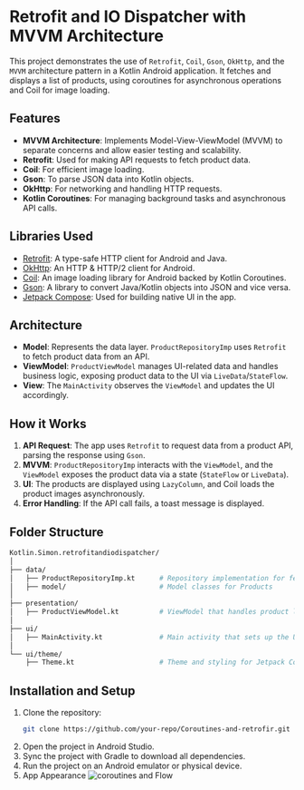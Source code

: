 # Retrofit and IO Dispatcher with MVVM Architecture

This project demonstrates the use of `Retrofit`, `Coil`, `Gson`, `OkHttp`, and the `MVVM` architecture pattern in a Kotlin Android application. It fetches and displays a list of products, using coroutines for asynchronous operations and Coil for image loading.

## Features
- **MVVM Architecture**: Implements Model-View-ViewModel (MVVM) to separate concerns and allow easier testing and scalability.
- **Retrofit**: Used for making API requests to fetch product data.
- **Coil**: For efficient image loading.
- **Gson**: To parse JSON data into Kotlin objects.
- **OkHttp**: For networking and handling HTTP requests.
- **Kotlin Coroutines**: For managing background tasks and asynchronous API calls.

## Libraries Used
- [Retrofit](https://square.github.io/retrofit/): A type-safe HTTP client for Android and Java.
- [OkHttp](https://square.github.io/okhttp/): An HTTP & HTTP/2 client for Android.
- [Coil](https://coil-kt.github.io/coil/): An image loading library for Android backed by Kotlin Coroutines.
- [Gson](https://github.com/google/gson): A library to convert Java/Kotlin objects into JSON and vice versa.
- [Jetpack Compose](https://developer.android.com/jetpack/compose): Used for building native UI in the app.

## Architecture
- **Model**: Represents the data layer. `ProductRepositoryImp` uses `Retrofit` to fetch product data from an API.
- **ViewModel**: `ProductViewModel` manages UI-related data and handles business logic, exposing product data to the UI via `LiveData`/`StateFlow`.
- **View**: The `MainActivity` observes the `ViewModel` and updates the UI accordingly.

## How it Works
1. **API Request**: The app uses `Retrofit` to request data from a product API, parsing the response using `Gson`.
2. **MVVM**: `ProductRepositoryImp` interacts with the `ViewModel`, and the `ViewModel` exposes the product data via a state (`StateFlow` or `LiveData`).
3. **UI**: The products are displayed using `LazyColumn`, and Coil loads the product images asynchronously.
4. **Error Handling**: If the API call fails, a toast message is displayed.

## Folder Structure
```bash
Kotlin.Simon.retrofitandiodispatcher/
│
├── data/
│   ├── ProductRepositoryImp.kt      # Repository implementation for fetching products
│   ├── model/                       # Model classes for Products
│
├── presentation/
│   ├── ProductViewModel.kt          # ViewModel that handles product logic
│
├── ui/
│   ├── MainActivity.kt              # Main activity that sets up the UI
│
└── ui/theme/
    ├── Theme.kt                     # Theme and styling for Jetpack Compose
```

## Installation and Setup
1. Clone the repository:
   ```bash
   git clone https://github.com/your-repo/Coroutines-and-retrofir.git
   ```
2. Open the project in Android Studio.
3. Sync the project with Gradle to download all dependencies.
4. Run the project on an Android emulator or physical device.
5. App Appearance
   ![coroutines and Flow](https://github.com/user-attachments/assets/7ca6004f-43f1-4326-b13d-8af89d822c55)

